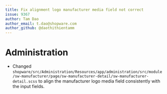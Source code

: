 ```yaml
---
title: Fix alignment logo manufacturer media field not correct
issue: 9367
author: Tam Dao
author_email: t.dao@shopware.com
author_github: @daothithientamm
---
```


# Administration
* Changed `shopware/src/Administration/Resources/app/administration/src/module/sw-manufacturer/page/sw-manufacturer-detail/sw-manufacturer-detail.scss` to align the manufacturer logo media field consistently with the input fields.
